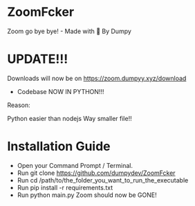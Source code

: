 # ZoomFcker
Zoom go bye bye! - Made with 💖 By Dumpy

# UPDATE!!! 
Downloads will now be on https://zoom.dumpyy.xyz/download
+ Codebase NOW IN PYTHON!!!

Reason: 

Python easier than nodejs
Way smaller file!!

# Installation Guide
+ Open your Command Prompt / Terminal.
+ Run git clone https://github.com/dumpydev/ZoomFcker
+ Run cd /path/to/the_folder_you_want_to_run_the_executable
+ Run pip install -r requirements.txt
+ Run python main.py
Zoom should now be GONE!
